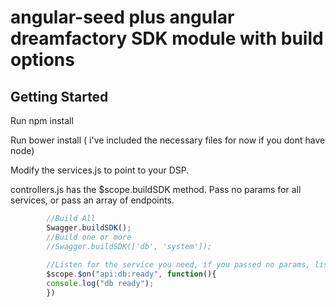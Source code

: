 # angular-seed  plus angular dreamfactory SDK module with build options


## Getting Started
 
 Run npm install
 
 Run bower install ( i've included the necessary files for now if you dont have node)
 
Modify the services.js to point to your DSP.

controllers.js has the $scope.buildSDK method. Pass no params for all services, or pass an array of endpoints.


```javascript
        //Build All
        Swagger.buildSDK();
        //Build one or more
        //Swagger.buildSDK(['db', 'system']);
        
        //Listen for the service you need, if you passed no params, listen for api:system:ready
        $scope.$on("api:db:ready", function(){
        console.log("db ready");
        })


```
